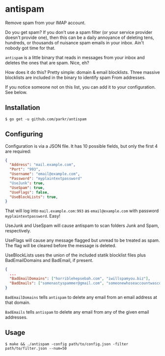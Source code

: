 # antispam

Remove spam from your IMAP account.

Do you get spam? If you don't use a spam filter (or your service provider doesn't provide one), then this can be a daily annoyance of deleting tens, hundreds, or thousands of nuisance spam emails in your inbox. Ain't nobody got time for that.

`antispam` is a little binary that reads in messages from your inbox and deletes the ones that are spam. Nice, eh?

How does it do this? Pretty simple: domain & email blocklists. Three massive blocklists are included in the binary to identify spam From addresses.

If you notice someone not on this list, you can add it to your configuration. See below.

## Installation

```console
$ go get -u github.com/parkr/antispam
```

## Configuring

Configuration is via a JSON file. It has 10 possible fields, but only the first 4 are required:

```json
{
  "Address": "mail.example.com",
  "Port": "993",
  "Username": "email@example.com",
  "Password": "myplaintextpassword"
  "UseJunk": true,
  "UseSpam": true,
  "UseFlags": false,
  "UseBlockLists": true,
}
```

That will log into `mail.example.com:993` as `email@example.com` with password `myplaintextpassword`. Easy!

UseJunk and UseSpam will cause antispam to scan folders Junk and Spam,
respectively.

UseFlags will cause any message flagged but unread to be treated as spam. The
flag will be cleared before the message is deleted.

UseBlockLists uses the union of the included statik blocklist files plus
BadEmailDomains and BadEmail, if present.


```json
{
  ...
  "BadEmailDomains": ["horriblehepsebah.com", "iwillspamyou.biz"],
  "BadEmails": ["somenastyspammer@gmail.com", "someonewhoseaccountwascompromised@verizon.net"]
}
```

`BadEmailDomains` tells `antispam` to delete any email from an email address at that domain.

`BadEmails` tells `antispam` to delete any email from any of the given email addresses.

## Usage

```console
$ make && ./antispam -config path/to/config.json -filter path/to/filter.json --num=50
```
